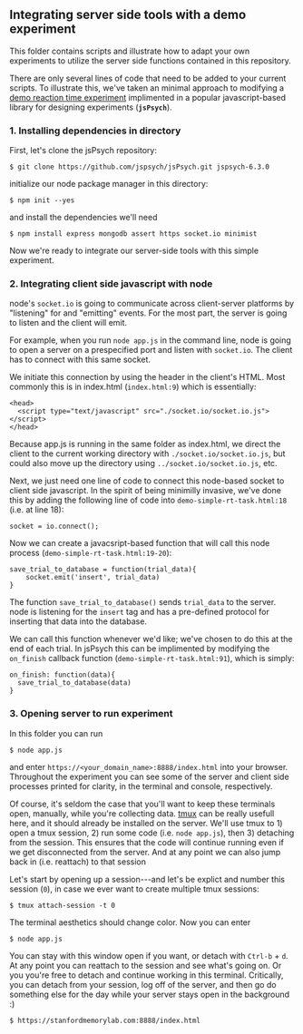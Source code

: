 ## Integrating server side tools with a demo experiment

This folder contains scripts and illustrate how to adapt your own experiments to utilize the server side functions contained in this repository. 

There are only several lines of code that need to be added to your current scripts. To illustrate this, we've taken an minimal approach to modifying a [demo reaction time experiment](https://www.jspsych.org/tutorials/rt-task/) implimented in a popular javascript-based library for designing experiments (**`jsPsych`**). 

### 1. Installing dependencies in directory

First, let's clone the jsPsych repository: 

```
$ git clone https://github.com/jspsych/jsPsych.git jspsych-6.3.0
```

initialize our node package manager in this directory: 

```
$ npm init --yes
```

and install the dependencies we'll need 

```
$ npm install express mongodb assert https socket.io minimist
```

Now we're ready to integrate our server-side tools with this simple experiment. 

### 2. Integrating client side javascript with node 

node's `socket.io` is going to communicate across client-server platforms by "listening" for and "emitting" events. For the most part, the server is going to listen and the client will emit. 

For example, when you run `node app.js` in the command line, node is going to open a server on a prespecified port and listen with `socket.io`. The client has to connect with this same socket. 

We initiate this connection by using the header in the client's HTML. Most commonly this is in index.html (`index.html:9`) which is essentially: 

```
<head>
  <script type="text/javascript" src="./socket.io/socket.io.js"></script>
</head>
```

Because app.js is running in the same folder as index.html, we direct the client to the current working directory with `./socket.io/socket.io.js`, but could also move up the directory using `../socket.io/socket.io.js`, etc. 

Next, we just need one line of code to connect this node-based socket to client side javascript. In the spirit of being minimilly invasive, we've done this by adding the following line of code into `demo-simple-rt-task.html:18` (i.e. at line 18): 

```
socket = io.connect();
```

Now we can create a javacsript-based function that will call this node process (`demo-simple-rt-task.html:19-20`): 

```
save_trial_to_database = function(trial_data){
	socket.emit('insert', trial_data)
}
```

The function `save_trial_to_database()` sends `trial_data` to the server. node is listening for the `insert` tag and has a pre-defined protocol for inserting that data into the database. 

We can call this function whenever we'd like; we've chosen to do this at the end of each trial. In jsPsych this can be implimented by modifying the `on_finish` callback function (`demo-simple-rt-task.html:91`), which is simply:  

```
on_finish: function(data){
  save_trial_to_database(data)
}
```

### 3. Opening server to run experiment

In this folder you can run 

```
$ node app.js
```

and enter `https://<your_domain_name>:8888/index.html` into your browser. Throughout the experiment you can see some of the server and client side processes printed for clarity, in the terminal and console, respectively.

Of course, it's seldom the case that you'll want to keep these terminals open, manually, while you're collecting data. [tmux](https://linuxize.com/post/getting-started-with-tmux/) can be really usefull here, and it should already be installed on the server. We'll use tmux to 1) open a tmux session, 2) run some code (i.e. `node app.js`), then 3) detaching from the session. This ensures that the code will continue running even if we get disconnected from the server. And at any point we can also jump back in (i.e. reattach) to that session 

Let's start by opening up a session---and let's be explict and number this session (`0`), in case we ever want to create multiple tmux sessions: 

```
$ tmux attach-session -t 0
```

The terminal aesthetics should change color. Now you can enter 

```
$ node app.js
```

You can stay with this window open if you want, or detach with `Ctrl-b` + `d`. At any point you can reattach to the session and see what's going on. Or you you're free to detach and continue working in this terminal. Critically, you can detach from your session, log off of the server, and then go do something else for the day while your server stays open in the background :)


```
$ https://stanfordmemorylab.com:8888/index.html
``` 

